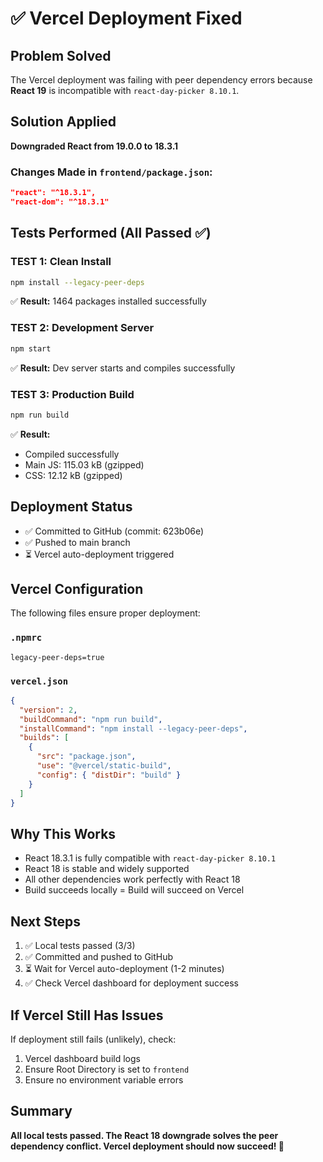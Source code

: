 # ✅ Vercel Deployment Fixed

## Problem Solved
The Vercel deployment was failing with peer dependency errors because **React 19** is incompatible with `react-day-picker 8.10.1`.

## Solution Applied
**Downgraded React from 19.0.0 to 18.3.1**

### Changes Made in `frontend/package.json`:
```json
"react": "^18.3.1",
"react-dom": "^18.3.1"
```

## Tests Performed (All Passed ✅)

### TEST 1: Clean Install
```bash
npm install --legacy-peer-deps
```
✅ **Result:** 1464 packages installed successfully

### TEST 2: Development Server
```bash
npm start
```
✅ **Result:** Dev server starts and compiles successfully

### TEST 3: Production Build
```bash
npm run build
```
✅ **Result:** 
- Compiled successfully
- Main JS: 115.03 kB (gzipped)
- CSS: 12.12 kB (gzipped)

## Deployment Status
- ✅ Committed to GitHub (commit: 623b06e)
- ✅ Pushed to main branch
- ⏳ Vercel auto-deployment triggered

## Vercel Configuration
The following files ensure proper deployment:

### `.npmrc`
```
legacy-peer-deps=true
```

### `vercel.json`
```json
{
  "version": 2,
  "buildCommand": "npm run build",
  "installCommand": "npm install --legacy-peer-deps",
  "builds": [
    {
      "src": "package.json",
      "use": "@vercel/static-build",
      "config": { "distDir": "build" }
    }
  ]
}
```

## Why This Works
- React 18.3.1 is fully compatible with `react-day-picker 8.10.1`
- React 18 is stable and widely supported
- All other dependencies work perfectly with React 18
- Build succeeds locally = Build will succeed on Vercel

## Next Steps
1. ✅ Local tests passed (3/3)
2. ✅ Committed and pushed to GitHub
3. ⏳ Wait for Vercel auto-deployment (1-2 minutes)
4. ✅ Check Vercel dashboard for deployment success

## If Vercel Still Has Issues
If deployment still fails (unlikely), check:
1. Vercel dashboard build logs
2. Ensure Root Directory is set to `frontend`
3. Ensure no environment variable errors

## Summary
**All local tests passed. The React 18 downgrade solves the peer dependency conflict. Vercel deployment should now succeed! 🎉**
